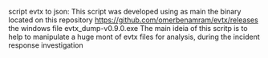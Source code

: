 script evtx to json:
This script was developed using as main the binary located on this repository https://github.com/omerbenamram/evtx/releases the windows file evtx_dump-v0.9.0.exe
The main ideia of this scritp is to help to manipulate a huge mont of evtx files for analysis, during the incident response investigation
